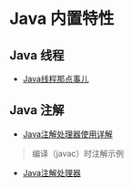 # Java 内置特性

## Java 线程
* [Java线程那点事儿](https://segmentfault.com/a/1190000009825287)

## Java 注解
* [Java注解处理器使用详解](http://www.codeceo.com/article/java-annotation-processor.html)<br/>
>编译（javac）时注解示例
* [Java注解处理器](http://www.importnew.com/15246.html)
